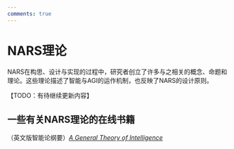 ```yaml
---
comments: true
---
```


# NARS理论

NARS在构思、设计与实现的过程中，研究者创立了许多与之相关的概念、命题和理论。这些理论描述了智能与AGI的运作机制，也反映了NARS的设计原则。

【TODO：有待继续更新内容】

## 一些有关NARS理论的在线书籍

（英文版智能论纲要）[*A General Theory of Intelligence*](gti/index.md)
